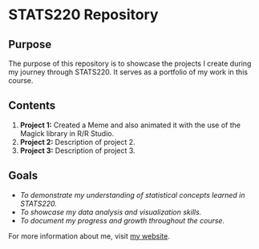 # STATS220 Repository

## Purpose
The purpose of this repository is to showcase the projects I create during my journey through STATS220. It serves as a portfolio of my work in this course.

## Contents
1. **Project 1:** Created a Meme and also animated it with the use of the Magick library in R/R Studio.
2. **Project 2:** Description of project 2.
3. **Project 3:** Description of project 3.

## Goals
- *To demonstrate my understanding of statistical concepts learned in STATS220.*
- *To showcase my data analysis and visualization skills.*
- *To document my progress and growth throughout the course.*

For more information about me, visit [my website](https://www.youtube.com/watch?v=dQw4w9WgXcQ).
